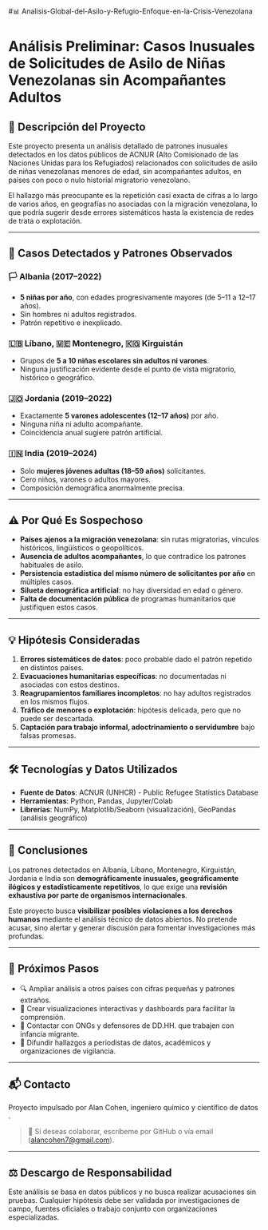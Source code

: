 #📊 Analisis-Global-del-Asilo-y-Refugio-Enfoque-en-la-Crisis-Venezolana

#  Análisis Preliminar: Casos Inusuales de Solicitudes de Asilo de Niñas Venezolanas sin Acompañantes Adultos

## 🧭 Descripción del Proyecto

Este proyecto presenta un análisis detallado de patrones inusuales detectados en los datos públicos de ACNUR (Alto Comisionado de las Naciones Unidas para los Refugiados) relacionados con solicitudes de asilo de niñas venezolanas menores de edad, sin acompañantes adultos, en países con poco o nulo historial migratorio venezolano.

El hallazgo más preocupante es la repetición casi exacta de cifras a lo largo de varios años, en geografías no asociadas con la migración venezolana, lo que podría sugerir desde errores sistemáticos hasta la existencia de redes de trata o explotación.

---

## 🧩 Casos Detectados y Patrones Observados

### 🏳️ Albania (2017–2022)
- **5 niñas por año**, con edades progresivamente mayores (de 5–11 a 12–17 años).
- Sin hombres ni adultos registrados.
- Patrón repetitivo e inexplicado.

### 🇱🇧 Líbano, 🇲🇪 Montenegro, 🇰🇬 Kirguistán
- Grupos de **5 a 10 niñas escolares sin adultos ni varones**.
- Ninguna justificación evidente desde el punto de vista migratorio, histórico o geográfico.

### 🇯🇴 Jordania (2019–2022)
- Exactamente **5 varones adolescentes (12–17 años)** por año.
- Ninguna niña ni adulto acompañante.
- Coincidencia anual sugiere patrón artificial.

### 🇮🇳 India (2019–2024)
- Solo **mujeres jóvenes adultas (18–59 años)** solicitantes.
- Cero niños, varones o adultos mayores.
- Composición demográfica anormalmente precisa.

---

## ⚠️ Por Qué Es Sospechoso

- **Países ajenos a la migración venezolana**: sin rutas migratorias, vínculos históricos, lingüísticos o geopolíticos.
- **Ausencia de adultos acompañantes**, lo que contradice los patrones habituales de asilo.
- **Persistencia estadística del mismo número de solicitantes por año** en múltiples casos.
- **Silueta demográfica artificial**: no hay diversidad en edad o género.
- **Falta de documentación pública** de programas humanitarios que justifiquen estos casos.

---

## 💡 Hipótesis Consideradas

1. **Errores sistemáticos de datos**: poco probable dado el patrón repetido en distintos países.
2. **Evacuaciones humanitarias específicas**: no documentadas ni asociadas con estos destinos.
3. **Reagrupamientos familiares incompletos**: no hay adultos registrados en los mismos flujos.
4. **Tráfico de menores o explotación**: hipótesis delicada, pero que no puede ser descartada.
5. **Captación para trabajo informal, adoctrinamiento o servidumbre** bajo falsas promesas.

---

## 🛠️ Tecnologías y Datos Utilizados

- **Fuente de Datos**: ACNUR (UNHCR) - Public Refugee Statistics Database
- **Herramientas**: Python, Pandas, Jupyter/Colab
- **Librerías**: NumPy, Matplotlib/Seaborn (visualización), GeoPandas (análisis geográfico)

---

## 📌 Conclusiones

Los patrones detectados en Albania, Líbano, Montenegro, Kirguistán, Jordania e India son **demográficamente inusuales, geográficamente ilógicos y estadísticamente repetitivos**, lo que exige una **revisión exhaustiva por parte de organismos internacionales**.

Este proyecto busca **visibilizar posibles violaciones a los derechos humanos** mediante el análisis técnico de datos abiertos. No pretende acusar, sino alertar y generar discusión para fomentar investigaciones más profundas.

---

## 📎 Próximos Pasos

- 🔍 Ampliar análisis a otros países con cifras pequeñas y patrones extraños.
- 📂 Crear visualizaciones interactivas y dashboards para facilitar la comprensión.
- 🤝 Contactar con ONGs y defensores de DD.HH. que trabajen con infancia migrante.
- 📢 Difundir hallazgos a periodistas de datos, académicos y organizaciones de vigilancia.

---

## 📬 Contacto

Proyecto impulsado por Alan Cohen, ingeniero químico y científico de datos .

> 📧 Si deseas colaborar, escríbeme por GitHub o vía email (alancohen7@gmail.com).

---

## ⚖️ Descargo de Responsabilidad

Este análisis se basa en datos públicos y no busca realizar acusaciones sin pruebas. Cualquier hipótesis debe ser validada por investigaciones de campo, fuentes oficiales o trabajo conjunto con organizaciones especializadas.


